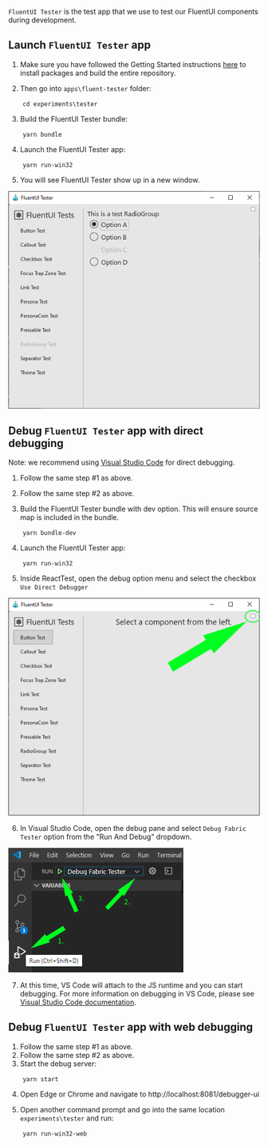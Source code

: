 `FluentUI Tester` is the test app that we use to test our FluentUI components during development.

## Launch `FluentUI Tester` app

1. Make sure you have followed the Getting Started instructions [here](../../README.md) to install packages and build the entire repository.

2. Then go into `apps\fluent-tester` folder:

```
    cd experiments\tester
```

3. Build the FluentUI Tester bundle:

```
    yarn bundle
```

4. Launch the FluentUI Tester app:

```
    yarn run-win32
```
5. You will see FluentUI Tester show up in a new window.

![ReactTest image debug menu location](./../../docs/pages/images/fluent_tester_radiogroup.png)

## Debug `FluentUI Tester` app with direct debugging

Note: we recommend using [Visual Studio Code](https://code.visualstudio.com/download) for direct debugging.

1. Follow the same step #1 as above.
2. Follow the same step #2 as above.

3. Build the FluentUI Tester bundle with dev option. This will ensure source map is included in the bundle.

```
    yarn bundle-dev
```

4. Launch the FluentUI Tester app:

```
    yarn run-win32
```

5. Inside ReactTest, open the debug option menu and select the checkbox `Use Direct Debugger`

![ReactTest image debug menu location](./../../docs/pages/images/fluent_tester_debug_menu.png)

6. In Visual Studio Code, open the debug pane and select `Debug Fabric Tester` option from the "Run And Debug" dropdown.

![ReactTest image debug menu location](./../../docs/pages/images/fluent_tester_vscode_debug.png)

7. At this time, VS Code will attach to the JS runtime and you can start debugging. For more information on debugging in VS Code, please see [Visual Studio Code documentation](https://code.visualstudio.com/docs/editor/debugging).

## Debug `FluentUI Tester` app with web debugging

1. Follow the same step #1 as above.
2. Follow the same step #2 as above.
3. Start the debug server:

```
    yarn start
```

4. Open Edge or Chrome and navigate to http://localhost:8081/debugger-ui

5. Open another command prompt and go into the same location `experiments\tester` and run:

```
    yarn run-win32-web
```
